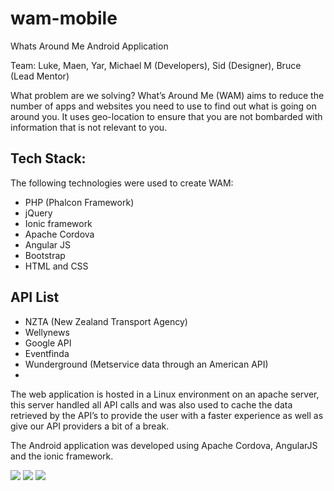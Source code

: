 # wam-mobile

Whats Around Me Android Application

Team: Luke, Maen, Yar, Michael M (Developers), Sid (Designer), Bruce (Lead Mentor)

What problem are we solving? What’s Around Me (WAM) aims to reduce the number of apps and websites you need to use to find out what is going on around you. It uses geo-location to ensure that you are not bombarded with information that is not relevant to you.

## Tech Stack:

The following technologies were used to create WAM:
-   PHP (Phalcon Framework)
-   jQuery
-   Ionic framework
-   Apache Cordova
-   Angular JS
-   Bootstrap
-   HTML and CSS

## API List

-   NZTA (New Zealand Transport Agency)
-   Wellynews
-   Google API
-   Eventfinda
-   Wunderground (Metservice data through an American API)
-   
The web application is hosted in a Linux environment on an apache server, this server handled all API calls and was also used to cache the data retrieved by the API’s to provide the user with a faster experience as well as give our API providers a bit of a break.

The Android application was developed using Apache Cordova, AngularJS and the ionic framework.

<img src="http://imgur.com/Aq8eNzN.png">

<img src="http://imgur.com/CbhBJ4B.png">

<img src="http://imgur.com/01oF9IM.png">


